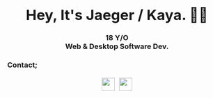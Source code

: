 ### <center><h1 align="center">Hey, It's Jaeger / Kaya. 👋🏻</h1></center>
### <div align="center">18 Y/O<br> <strong>Web & Desktop Software Dev.</strong></div>
<h3 align="left">Contact;</h3>
<div align="center" style="margin-top:20px;"><a href="https://twitter.com/7AEGER_" target="_blank"><img src="https://img.icons8.com/android/104/26e07f/twitter.png"  width="30" height="30"/></a><a href="https://stackoverflow.com/users/14098917/jaeger-dvlp" target="_blank"><img src="https://img.icons8.com/metro/104/26e07f/stackoverflow.png" style="margin-left:10px;"  width="30" height="30"/> </div>



